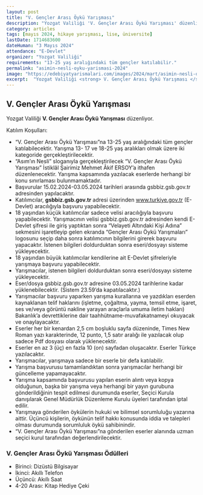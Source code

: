 ```yaml
---
layout: post
title: "V. Gençler Arası Öykü Yarışması"
description: "Yozgat Valiliği 'V. Gençler Arası Öykü Yarışması' düzenliyor."
category: articles
tags: [mayıs 2024, hikaye yarışması, lise, üniversite]
lastDate: 1714683600
dateHuman: "3 Mayıs 2024"
attendance: "E-Devlet"
organizer: "Yozgat Valiliği"
requirements: "13-25 yaş aralığındaki tüm gençler katılabilir."
permalink: "asimin-nesli-oyku-yarismasi-2024"
image: "https://edebiyatyarismalari.com/images/2024/mart/asimin-nesli-oyku-yarismasi-2024.jpg"
excerpt:  "Yozgat Valiliği <strong> V. Gençler Arası Öykü Yarışması </strong> düzenliyor."
---
```


## V. Gençler Arası Öykü Yarışması
Yozgat Valiliği **V. Gençler Arası Öykü Yarışması** düzenliyor.  

Katılım Koşulları:
- “V. Gençler Arası Öykü Yarışması”na 13-25 yaş aralığındaki tüm gençler katılabilecektir. Yarışma 13- 17 ve 18-25 yaş aralıkları olmak üzere iki kategoride gerçekleştirilecektir.
- “Asım’ın Nesli” sloganıyla gerçekleştirilecek “V. Gençler Arası Öykü Yarışması” İstiklâl Şairimiz Mehmet Âkif ERSOY’a ithafen düzenlenecektir. Yarışma kapsamında yazılacak eserlerde herhangi bir konu sınırlaması bulunmamaktadır.
- Başvurular 15.02.2024-03.05.2024 tarihleri arasında gsbbiz.gsb.gov.tr adresinden yapılacaktır.
- Katılımcılar, **gsbbiz.gsb.gov.tr** adresi üzerinden www.turkiye.gov.tr (E-Devlet) aracılığıyla başvuru yapabilecektir.
- 18 yaşından küçük katılımcılar sadece velisi aracılığıyla başvuru yapabilecektir. Yarışmacının velisi gsbbiz.gsb.gov.tr adresinden kendi E-Devlet şifresi ile giriş yaptıktan sonra “Velayeti Altındaki Kişi Adına” sekmesini işaretleyip gelen ekranda “Gençler Arası Öykü Yarışmaları” logosunu seçip daha sonra katılımcının bilgilerini girerek başvuru yapacaktır. İstenen bilgileri doldurduktan sonra eseri/dosyayı sisteme yükleyecektir.
- 18 yaşından büyük katılımcılar kendilerine ait E-Devlet şifreleriyle yarışmaya başvuru yapabilecektir.
- Yarışmacılar, istenen bilgileri doldurduktan sonra eseri/dosyayı sisteme yükleyecektir.
- Eser/dosya gsbbiz.gsb.gov.tr adresine 03.05.2024 tarihlerine kadar yüklenebilecektir. (Sistem 23.59’da kapatılacaktır.)
- Yarışmacılar başvuru yaparken yarışma kurallarına ve yazdıkları eserden kaynaklanan telif haklarını (işletme, çoğaltma, yayma, temsil etme, işaret, ses ve/veya görüntü nakline yarayan araçlarla umuma iletim hakları) Bakanlık’a devrettiklerine dair taahhütname-muvafakatnameyi okuyacak ve onaylayacaktır.
- Eserler her bir kenardan 2,5 cm boşluklu sayfa düzeninde, Times New Roman yazı karakterinde, 12 punto, 1,5 satır aralığı ile yazılacak olup sadece Pdf dosyası olarak yüklenecektir.
- Eserler en az 3 (üç) en fazla 10 (on) sayfadan oluşacaktır. Eserler Türkçe yazılacaktır.
- Yarışmacılar, yarışmaya sadece bir eserle bir defa katılabilir.
- Yarışma başvurusu tamamlandıktan sonra yarışmacılar herhangi bir güncelleme yapamayacaktır.
- Yarışma kapsamında başvurusu yapılan eserin alıntı veya kopya olduğunun, başka bir yarışma veya herhangi bir yayın gurubuna gönderildiğinin tespit edilmesi durumunda eserler, Seçici Kurula danışılarak Genel Müdürlük Düzenleme Kurulu üyeleri tarafından iptal edilir.
- Yarışmaya gönderilen öykülerin hukuki ve bilimsel sorumluluğu yazarına aittir. Üçüncü kişilerin, öykünün telif hakkı konusunda iddia ve talepleri olması durumunda sorumluluk öykü sahibinindir.
- “V. Gençler Arası Öykü Yarışması”na gönderilen eserler alanında uzman seçici kurul tarafından değerlendirilecektir.


### V. Gençler Arası Öykü Yarışması Ödülleri
- Birinci: Dizüstü Bilgisayar
- İkinci: Akıllı Telefon
- Üçüncü: Akıllı Saat
- 4-20 Arası: Kitap Hediye Çeki